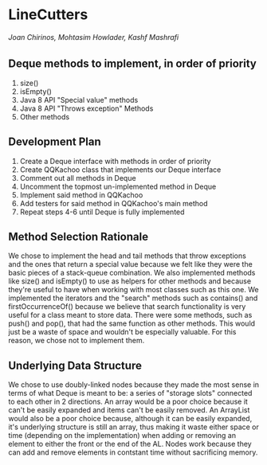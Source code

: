 # LineCutters
###### Joan Chirinos, Mohtasim Howlader, Kashf Mashrafi

## Deque methods to implement, in order of priority
1. size()
2. isEmpty()
3. Java 8 API "Special value" methods
4. Java 8 API "Throws exception" Methods
5. Other methods

## Development Plan
1. Create a Deque interface with methods in order of priority
2. Create QQKachoo class that implements our Deque interface
3. Comment out all methods in Deque
4. Uncomment the topmost un-implemented method in Deque
5. Implement said method in QQKachoo
6. Add testers for said method in QQKachoo's main method
7. Repeat steps 4-6 until Deque is fully implemented

## Method Selection Rationale
We chose to implement the head and tail methods that throw exceptions and the ones that return a special value because we felt like they were the basic pieces of a stack-queue combination. We also implemented methods like size() and isEmpty() to use as helpers for other methods and because they're useful to have when working with most classes such as this one. We implemented the iterators and the "search" methods such as contains() and firstOccurrenceOf() because we believe that search functionality is very useful for a class meant to store data. There were some methods, such as push() and pop(), that had the same function as other methods. This would just be a waste of space and wouldn't be especially valuable. For this reason, we chose not to implement them.

## Underlying Data Structure
We chose to use doubly-linked nodes because they made the most sense in terms of what Deque is meant to be: a series of "storage slots" connected to each other in 2 directions. An array would be a poor choice because it can't be easily expanded and items can't be easily removed. An ArrayList would also be a poor choice because, although it can be easily expanded, it's underlying structure is still an array, thus making it waste either space or time (depending on the implementation) when adding or removing an element to either the front or the end of the AL. Nodes work because they can add and remove elements in contstant time without sacrificing memory.
